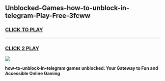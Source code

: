 
## Unblocked-Games-how-to-unblock-in-telegram-Play-Free-3fcww
<h3>
<a href="https://premium76.site?title=how-to-unblock-in-telegram&ref=10A">CLICK TO PLAY</a></h3>
<hr>

<h3>
<a href="https://premium76.site?title=how-to-unblock-in-telegram&ref=10A">CLICK 2 PLAY</a>
  
</h3>

<a href="https://premium76.site?title=how-to-unblock-in-telegram&ref=10A"><img src="https://clearcache.store/games.png"></a>


**how-to-unblock-in-telegram games unblocked: Your Gateway to Fun and Accessible Online Gaming**
